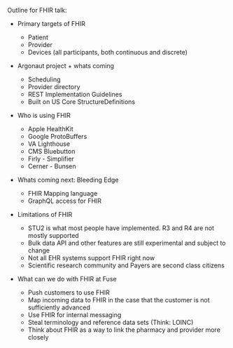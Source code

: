 Outline for FHIR talk:

 * Primary targets of FHIR
     * Patient
     * Provider
     * Devices (all participants, both continuous and discrete)

 * Argonaut project + whats coming
     * Scheduling
     * Provider directory
     * REST Implementation Guidelines
     * Built on US Core StructureDefinitions

 * Who is using FHIR
     * Apple HealthKit
     * Google ProtoBuffers
     * VA Lighthouse
     * CMS Bluebutton
     * Firly - Simplifier
     * Cerner - Bunsen

 * Whats coming next: Bleeding Edge
     * FHIR Mapping language
     * GraphQL access for FHIR

 * Limitations of FHIR
     * STU2 is what most people have implemented. R3 and R4 are not mostly supported
     * Bulk data API and other features are still experimental and subject to change
     * Not all EHR systems support FHIR right now
     * Scientific research community and Payers are second class citizens

 * What can we do with FHIR at Fuse
     * Push customers to use FHIR
     * Map incoming data to FHIR in the case that the customer is not sufficiently advanced
     * Use FHIR for internal messaging
     * Steal terminology and reference data sets (Think: LOINC)
     * Think about FHIR as a way to link the pharmacy and provider more closely

